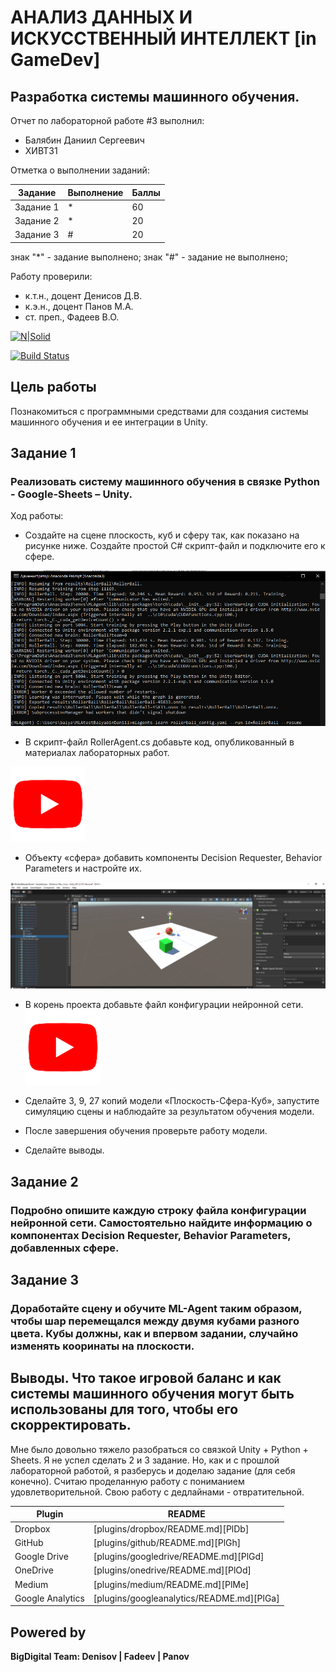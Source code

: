 # АНАЛИЗ ДАННЫХ И ИСКУССТВЕННЫЙ ИНТЕЛЛЕКТ [in GameDev]
## Разработка системы машинного обучения.
Отчет по лабораторной работе #3 выполнил:
- Балябин Даниил Сергеевич
- ХИВТ31

Отметка о выполнении заданий:

| Задание | Выполнение | Баллы |
| ------ | ------ | ------ |
| Задание 1 | * | 60 |
| Задание 2 | * | 20 |
| Задание 3 | # | 20 |

знак "*" - задание выполнено; знак "#" - задание не выполнено;

Работу проверили:
- к.т.н., доцент Денисов Д.В.
- к.э.н., доцент Панов М.А.
- ст. преп., Фадеев В.О.

[![N|Solid](https://cldup.com/dTxpPi9lDf.thumb.png)](https://nodesource.com/products/nsolid)

[![Build Status](https://travis-ci.org/joemccann/dillinger.svg?branch=master)](https://travis-ci.org/joemccann/dillinger)


## Цель работы
Познакомиться с программными средствами для создания системы машинного обучения и ее интеграции в Unity.

## Задание 1
### Реализовать систему машинного обучения в связке Python - Google-Sheets – Unity. 
Ход работы:
- Создайте на сцене плоскость, куб и сферу так, как показано на рисунке ниже. Создайте простой C# скрипт-файл и подключите его к сфере.

![Screenshot](Screenshot_3.png)

- В скрипт-файл RollerAgent.cs добавьте код, опубликованный в материалах лабораторных работ.

[![Watch the video](unnamed.png)](https://youtu.be/_x7HE430O0s)

- Объекту «сфера» добавить компоненты Decision Requester, Behavior Parameters и настройте их.

![Screenshot](Screenshot_1.png)

- В корень проекта добавьте файл конфигурации нейронной сети.
[![Watch the video](unnamed.png)](https://youtu.be/kmwiCT_ul9Q)

- Сделайте 3, 9, 27 копий модели «Плоскость-Сфера-Куб», запустите симуляцию сцены и наблюдайте за результатом обучения модели.

- После завершения обучения проверьте работу модели.


- Сделайте выводы.


## Задание 2
### Подробно опишите каждую строку файла конфигурации нейронной сети. Самостоятельно найдите информацию о компонентах Decision Requester, Behavior Parameters, добавленных сфере.
 


## Задание 3
### Доработайте сцену и обучите ML-Agent таким образом, чтобы шар перемещался между двумя кубами разного цвета. Кубы должны, как и впервом задании, случайно изменять кооринаты на плоскости. 



## Выводы. Что такое игровой баланс и как системы машинного обучения могут быть использованы для того, чтобы его скорректировать.


Мне было довольно тяжело разобраться со связкой Unity + Python + Sheets. Я не успел сделать 2 и 3 задание. Но, как и с прошлой лабораторной работой, я разберусь и доделаю задание (для себя конечно). Считаю проделанную работу с пониманием удовлетворительной. Свою работу с дедлайнами - отвратительной.

| Plugin | README |
| ------ | ------ |
| Dropbox | [plugins/dropbox/README.md][PlDb] |
| GitHub | [plugins/github/README.md][PlGh] |
| Google Drive | [plugins/googledrive/README.md][PlGd] |
| OneDrive | [plugins/onedrive/README.md][PlOd] |
| Medium | [plugins/medium/README.md][PlMe] |
| Google Analytics | [plugins/googleanalytics/README.md][PlGa] |

## Powered by

**BigDigital Team: Denisov | Fadeev | Panov**
